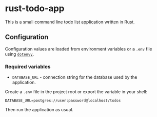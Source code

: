 # rust-todo-app

This is a small command line todo list application written in Rust.

## Configuration

Configuration values are loaded from environment variables or a `.env` file using [`dotenvy`](https://crates.io/crates/dotenvy).

### Required variables

- `DATABASE_URL` - connection string for the database used by the application.

Create a `.env` file in the project root or export the variable in your shell:

```
DATABASE_URL=postgres://user:password@localhost/todos
```

Then run the application as usual.

